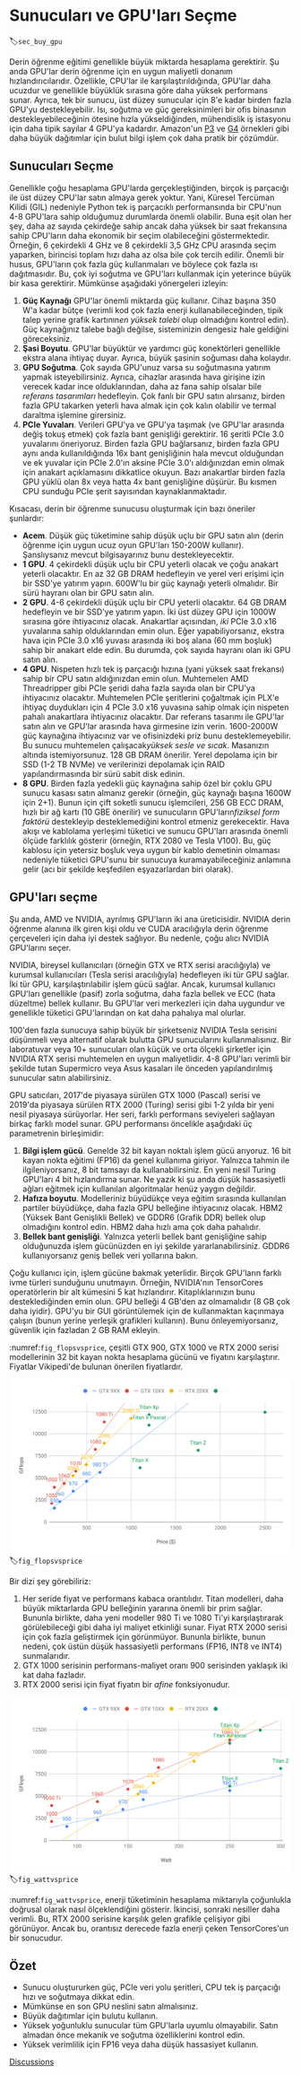 # Sunucuları ve GPU'ları Seçme
:label:`sec_buy_gpu`

Derin öğrenme eğitimi genellikle büyük miktarda hesaplama gerektirir. Şu anda GPU'lar derin öğrenme için en uygun maliyetli donanım hızlandırıcılarıdır. Özellikle, CPU'lar ile karşılaştırıldığında, GPU'lar daha ucuzdur ve genellikle büyüklük sırasına göre daha yüksek performans sunar. Ayrıca, tek bir sunucu, üst düzey sunucular için 8'e kadar birden fazla GPU'yu destekleyebilir. Isı, soğutma ve güç gereksinimleri bir ofis binasının destekleyebileceğinin ötesine hızla yükseldiğinden, mühendislik iş istasyonu için daha tipik sayılar 4 GPU'ya kadardır. Amazon'un [P3](https://aws.amazon.com/ec2/instance-types/p3/) ve [G4](https://aws.amazon.com/blogs/aws/in-the-works-ec2-instances-g4-with-nvidia-t4-gpus/) örnekleri gibi daha büyük dağıtımlar için bulut bilgi işlem çok daha pratik bir çözümdür. 

## Sunucuları Seçme

Genellikle çoğu hesaplama GPU'larda gerçekleştiğinden, birçok iş parçacığı ile üst düzey CPU'lar satın almaya gerek yoktur. Yani, Küresel Tercüman Kilidi (GIL) nedeniyle Python tek iş parçacıklı performansında bir CPU'nun 4-8 GPU'lara sahip olduğumuz durumlarda önemli olabilir. Buna eşit olan her şey, daha az sayıda çekirdeğe sahip ancak daha yüksek bir saat frekansına sahip CPU'ların daha ekonomik bir seçim olabileceğini göstermektedir. Örneğin, 6 çekirdekli 4 GHz ve 8 çekirdekli 3,5 GHz CPU arasında seçim yaparken, birincisi toplam hızı daha az olsa bile çok tercih edilir. Önemli bir husus, GPU'ların çok fazla güç kullanmaları ve böylece çok fazla ısı dağıtmasıdır. Bu, çok iyi soğutma ve GPU'ları kullanmak için yeterince büyük bir kasa gerektirir. Mümkünse aşağıdaki yönergeleri izleyin: 

1. **Güç Kaynağı** GPU'lar önemli miktarda güç kullanır. Cihaz başına 350 W'a kadar bütçe (verimli kod çok fazla enerji kullanabileceğinden, tipik talep yerine grafik kartının*en yüksek talebi* olup olmadığını kontrol edin). Güç kaynağınız talebe bağlı değilse, sisteminizin dengesiz hale geldiğini göreceksiniz.
1. **Şasi Boyutu**. GPU'lar büyüktür ve yardımcı güç konektörleri genellikle ekstra alana ihtiyaç duyar. Ayrıca, büyük şasinin soğuması daha kolaydır.
1. **GPU Soğutma**. Çok sayıda GPU'unuz varsa su soğutmasına yatırım yapmak isteyebilirsiniz. Ayrıca, cihazlar arasında hava girişine izin verecek kadar ince olduklarından, daha az fana sahip olsalar bile *referans tasarımları* hedefleyin. Çok fanlı bir GPU satın alırsanız, birden fazla GPU takarken yeterli hava almak için çok kalın olabilir ve termal daraltma işlemine girersiniz.
1. **PCIe Yuvaları**. Verileri GPU'ya ve GPU'ya taşımak (ve GPU'lar arasında değiş tokuş etmek) çok fazla bant genişliği gerektirir. 16 şeritli PCIe 3.0 yuvalarını öneriyoruz. Birden fazla GPU bağlarsanız, birden fazla GPU aynı anda kullanıldığında 16x bant genişliğinin hala mevcut olduğundan ve ek yuvalar için PCIe 2.0'ın aksine PCIe 3.0'ı aldığınızdan emin olmak için anakart açıklamasını dikkatlice okuyun. Bazı anakartlar birden fazla GPU yüklü olan 8x veya hatta 4x bant genişliğine düşürür. Bu kısmen CPU sunduğu PCIe şerit sayısından kaynaklanmaktadır.

Kısacası, derin bir öğrenme sunucusu oluşturmak için bazı öneriler şunlardır: 

* **Acem**. Düşük güç tüketimine sahip düşük uçlu bir GPU satın alın (derin öğrenme için uygun ucuz oyun GPU'ları 150-200W kullanır). Şanslıysanız mevcut bilgisayarınız bunu destekleyecektir.
* **1 GPU**. 4 çekirdekli düşük uçlu bir CPU yeterli olacak ve çoğu anakart yeterli olacaktır. En az 32 GB DRAM hedefleyin ve yerel veri erişimi için bir SSD'ye yatırım yapın. 600W'lu bir güç kaynağı yeterli olmalıdır. Bir sürü hayranı olan bir GPU satın alın.
* **2 GPU**. 4-6 çekirdekli düşük uçlu bir CPU yeterli olacaktır. 64 GB DRAM hedefleyin ve bir SSD'ye yatırım yapın. İki üst düzey GPU için 1000W sırasına göre ihtiyacınız olacak. Anakartlar açısından, *iki* PCIe 3.0 x16 yuvalarına sahip olduklarından emin olun. Eğer yapabiliyorsanız, ekstra hava için PCIe 3.0 x16 yuvası arasında iki boş alana (60 mm boşluk) sahip bir anakart elde edin. Bu durumda, çok sayıda hayranı olan iki GPU satın alın.
* **4 GPU**. Nispeten hızlı tek iş parçacığı hızına (yani yüksek saat frekansı) sahip bir CPU satın aldığınızdan emin olun. Muhtemelen AMD Threadripper gibi PCIe şeridi daha fazla sayıda olan bir CPU'ya ihtiyacınız olacaktır. Muhtemelen PCIe şeritlerini çoğaltmak için PLX'e ihtiyaç duydukları için 4 PCIe 3.0 x16 yuvasına sahip olmak için nispeten pahalı anakartlara ihtiyacınız olacaktır. Dar referans tasarımı ile GPU'lar satın alın ve GPU'lar arasında hava girmesine izin verin. 1600-2000W güç kaynağına ihtiyacınız var ve ofisinizdeki priz bunu desteklemeyebilir. Bu sunucu muhtemelen çalışacak*yüksek sesle ve sıcak*. Masanızın altında istemiyorsunuz. 128 GB DRAM önerilir. Yerel depolama için bir SSD (1-2 TB NVMe) ve verilerinizi depolamak için RAID yapılandırmasında bir sürü sabit disk edinin.
* **8 GPU**. Birden fazla yedekli güç kaynağına sahip özel bir çoklu GPU sunucu kasası satın almanız gerekir (örneğin, güç kaynağı başına 1600W için 2+1). Bunun için çift soketli sunucu işlemcileri, 256 GB ECC DRAM, hızlı bir ağ kartı (10 GBE önerilir) ve sunucuların GPU'ların*fiziksel form faktörü* destekleyip desteklemediğini kontrol etmeniz gerekecektir. Hava akışı ve kablolama yerleşimi tüketici ve sunucu GPU'ları arasında önemli ölçüde farklılık gösterir (örneğin, RTX 2080 ve Tesla V100). Bu, güç kablosu için yetersiz boşluk veya uygun bir kablo demetinin olmaması nedeniyle tüketici GPU'sunu bir sunucuya kuramayabileceğiniz anlamına gelir (acı bir şekilde keşfedilen eşyazarlardan biri olarak).

## GPU'ları seçme

Şu anda, AMD ve NVIDIA, ayrılmış GPU'ların iki ana üreticisidir. NVIDIA derin öğrenme alanına ilk giren kişi oldu ve CUDA aracılığıyla derin öğrenme çerçeveleri için daha iyi destek sağlıyor. Bu nedenle, çoğu alıcı NVIDIA GPU'larını seçer. 

NVIDIA, bireysel kullanıcıları (örneğin GTX ve RTX serisi aracılığıyla) ve kurumsal kullanıcıları (Tesla serisi aracılığıyla) hedefleyen iki tür GPU sağlar. İki tür GPU, karşılaştırılabilir işlem gücü sağlar. Ancak, kurumsal kullanıcı GPU'ları genellikle (pasif) zorla soğutma, daha fazla bellek ve ECC (hata düzeltme) bellek kullanır. Bu GPU'lar veri merkezleri için daha uygundur ve genellikle tüketici GPU'larından on kat daha pahalıya mal olurlar. 

100'den fazla sunucuya sahip büyük bir şirketseniz NVIDIA Tesla serisini düşünmeli veya alternatif olarak bulutta GPU sunucularını kullanmalısınız. Bir laboratuvar veya 10+ sunucuları olan küçük ve orta ölçekli şirketler için NVIDIA RTX serisi muhtemelen en uygun maliyetlidir. 4-8 GPU'ları verimli bir şekilde tutan Supermicro veya Asus kasaları ile önceden yapılandırılmış sunucular satın alabilirsiniz. 

GPU satıcıları, 2017'de piyasaya sürülen GTX 1000 (Pascal) serisi ve 2019'da piyasaya sürülen RTX 2000 (Turing) serisi gibi 1-2 yılda bir yeni nesil piyasaya sürüyorlar. Her seri, farklı performans seviyeleri sağlayan birkaç farklı model sunar. GPU performansı öncelikle aşağıdaki üç parametrenin birleşimidir: 

1. **Bilgi işlem gücü**. Genelde 32 bit kayan noktalı işlem gücü arıyoruz. 16 bit kayan nokta eğitimi (FP16) da genel kullanıma giriyor. Yalnızca tahmin ile ilgileniyorsanız, 8 bit tamsayı da kullanabilirsiniz. En yeni nesil Turing GPU'ları 4 bit hızlandırma sunar. Ne yazık ki şu anda düşük hassasiyetli ağları eğitmek için kullanılan algoritmalar henüz yaygın değildir.
1. **Hafıza boyutu**. Modelleriniz büyüdükçe veya eğitim sırasında kullanılan partiler büyüdükçe, daha fazla GPU belleğine ihtiyacınız olacak. HBM2 (Yüksek Bant Genişlikli Bellek) ve GDDR6 (Grafik DDR) bellek olup olmadığını kontrol edin. HBM2 daha hızlı ama çok daha pahalıdır.
1. **Bellek bant genişliği**. Yalnızca yeterli bellek bant genişliğine sahip olduğunuzda işlem gücünüzden en iyi şekilde yararlanabilirsiniz. GDDR6 kullanıyorsanız geniş bellek veri yollarına bakın.

Çoğu kullanıcı için, işlem gücüne bakmak yeterlidir. Birçok GPU'ların farklı ivme türleri sunduğunu unutmayın. Örneğin, NVIDIA'nın TensorCores operatörlerin bir alt kümesini 5 kat hızlandırır. Kitaplıklarınızın bunu desteklediğinden emin olun. GPU belleği 4 GB'den az olmamalıdır (8 GB çok daha iyidir). GPU'yu bir GUI görüntülemek için de kullanmaktan kaçınmaya çalışın (bunun yerine yerleşik grafikleri kullanın). Bunu önleyemiyorsanız, güvenlik için fazladan 2 GB RAM ekleyin. 

:numref:`fig_flopsvsprice`, çeşitli GTX 900, GTX 1000 ve RTX 2000 serisi modellerinin 32 bit kayan nokta hesaplama gücünü ve fiyatını karşılaştırır. Fiyatlar Vikipedi'de bulunan önerilen fiyatlardır. 

![Floating-point compute power and price comparison. ](../img/flopsvsprice.svg)
:label:`fig_flopsvsprice`

Bir dizi şey görebiliriz: 

1. Her seride fiyat ve performans kabaca orantılıdır. Titan modelleri, daha büyük miktarlarda GPU belleğinin yararına önemli bir prim sağlar. Bununla birlikte, daha yeni modeller 980 Ti ve 1080 Ti'yi karşılaştırarak görülebileceği gibi daha iyi maliyet etkinliği sunar. Fiyat RTX 2000 serisi için çok fazla geliştirmek için görünmüyor. Bununla birlikte, bunun nedeni, çok üstün düşük hassasiyetli performans (FP16, INT8 ve INT4) sunmalarıdır.
2. GTX 1000 serisinin performans-maliyet oranı 900 serisinden yaklaşık iki kat daha fazladır.
3. RTX 2000 serisi için fiyat fiyatın bir *afine* fonksiyonudur.

![Floating-point compute power and energy consumption. ](../img/wattvsprice.svg)
:label:`fig_wattvsprice`

:numref:`fig_wattvsprice`, enerji tüketiminin hesaplama miktarıyla çoğunlukla doğrusal olarak nasıl ölçeklendiğini gösterir. İkincisi, sonraki nesiller daha verimli. Bu, RTX 2000 serisine karşılık gelen grafikle çelişiyor gibi görünüyor. Ancak bu, orantısız derecede fazla enerji çeken TensorCores'un bir sonucudur. 

## Özet

* Sunucu oluştururken güç, PCIe veri yolu şeritleri, CPU tek iş parçacığı hızı ve soğutmaya dikkat edin.
* Mümkünse en son GPU neslini satın almalısınız.
* Büyük dağıtımlar için bulutu kullanın.
* Yüksek yoğunluklu sunucular tüm GPU'larla uyumlu olmayabilir. Satın almadan önce mekanik ve soğutma özelliklerini kontrol edin.
* Yüksek verimlilik için FP16 veya daha düşük hassasiyet kullanın.

[Discussions](https://discuss.d2l.ai/t/425)
